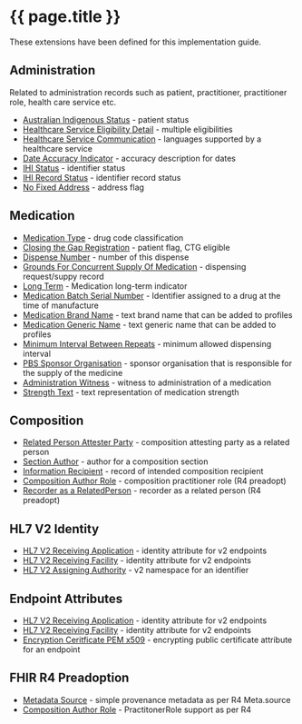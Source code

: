 # {{ page.title }}

These extensions have been defined for this implementation guide.

## Administration
Related to administration records such as patient, practitioner, practitioner role, health care service etc.
* [Australian Indigenous Status](StructureDefinition-indigenous-status.html) - patient status
* [Healthcare Service Eligibility Detail](StructureDefinition-healthcareservice-eligibility-detail.html) - multiple eligibilities 
* [Healthcare Service Communication](StructureDefinition-healthcareservice-communication.html) - languages supported by a healthcare service
* [Date Accuracy Indicator](StructureDefinition-date-accuracy-indicator.html) - accuracy description for dates
* [IHI Status](StructureDefinition-ihi-status.html) - identifier status 
* [IHI Record Status](StructureDefinition-ihi-record-status.html) - identifier record status
* [No Fixed Address](StructureDefinition-no-fixed-address.html) - address flag

## Medication
* [Medication Type](StructureDefinition-medication-type.html) - drug code classification
* [Closing the Gap Registration](StructureDefinition-closing-the-gap-registration.html) - patient flag, CTG eligible
* [Dispense Number](StructureDefinition-dispense-number.html) - number of this dispense
* [Grounds For Concurrent Supply Of Medication](StructureDefinition-grounds-for-concurrent-supply.html) - dispensing request/suppy record 
* [Long Term](StructureDefinition-medication-long-term.html) - Medication long-term indicator
* [Medication Batch Serial Number](StructureDefinition-medication-batch-serialnumber.html) - Identifier assigned to a drug at the time of manufacture
* [Medication Brand Name](StructureDefinition-medication-brand-name.html) - text brand name that can be added to profiles
* [Medication Generic Name](StructureDefinition-medication-generic-name.html) - text generic name that can be added to profiles
* [Minimum Interval Between Repeats](StructureDefinition-minimum-interval-between-repeats.html) - minimum allowed dispensing interval
* [PBS Sponsor Organisation](StructureDefinition-pbs-sponsor.html) - sponsor organisation that is responsible for the supply of the medicine
* [Administration Witness](StructureDefinition-medication-administration-witness.html) - witness to administration of a medication
* [Strength Text](StructureDefinition-medication-strength-text.html) - text representation of medication strength

## Composition
* [Related Person Attester Party](StructureDefinition-attester-related-party.html) - composition attesting party as a related person
* [Section Author](StructureDefinition-section-author.html) - author for a composition section
* [Information Recipient](StructureDefinition-information-recipient.html) - record of intended composition recipient
* [Composition Author Role](StructureDefinition-composition-author-role.html) - composition practitioner role (R4 preadopt)
* [Recorder as a RelatedPerson](StructureDefinition-recorder-related-person.html) - recorder as a related person (R4 preadopt)

## HL7 V2 Identity
* [HL7 V2 Receiving Application](StructureDefinition-au-receivingapplication.html) - identity attribute for v2 endpoints
* [HL7 V2 Receiving Facility](StructureDefinition-au-receivingfacility.html) - identity attribute for v2 endpoints
* [HL7 V2 Assigning Authority](StructureDefinition-au-assigningauthority.html) - v2 namespace for an identifier

## Endpoint Attributes
* [HL7 V2 Receiving Application](StructureDefinition-au-receivingapplication.html) - identity attribute for v2 endpoints
* [HL7 V2 Receiving Facility](StructureDefinition-au-receivingfacility.html) - identity attribute for v2 endpoints
* [Encryption Ceritficate PEM x509](StructureDefinition-encryption-certificate-pem-x509.html) - encrypting public certificate attribute for an endpoint

## FHIR R4 Preadoption
* [Metadata Source](StructureDefinition-meta-source.html) - simple provenance metadata as per R4 Meta.source
* [Composition Author Role](StructureDefinition-composition-author-role.html) - PractitonerRole support as per R4